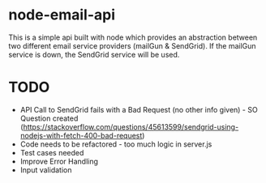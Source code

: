 # node-email-api

This is a simple api built with node which provides an abstraction between two different email service providers (mailGun & SendGrid). If the mailGun service is down, the SendGrid service will be used.

# TODO

- API Call to SendGrid fails with a Bad Request (no other info given) - SO Question created (https://stackoverflow.com/questions/45613599/sendgrid-using-nodejs-with-fetch-400-bad-request)
- Code needs to be refactored - too much logic in server.js
- Test cases needed
- Improve Error Handling
- Input validation
